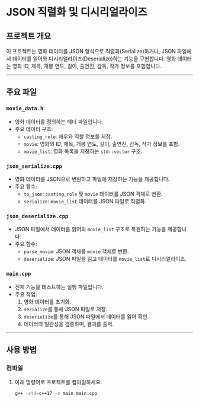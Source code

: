 # JSON 직렬화 및 디시리얼라이즈

## 프로젝트 개요
이 프로젝트는 영화 데이터를 JSON 형식으로 직렬화(Serialize)하거나, JSON 파일에서 데이터를 읽어와 디시리얼라이즈(Deserialize)하는 기능을 구현합니다. 영화 데이터는 영화 ID, 제목, 개봉 연도, 길이, 출연진, 감독, 작가 정보를 포함합니다.

---

## 주요 파일

### **`movie_data.h`**
- 영화 데이터를 정의하는 헤더 파일입니다.
- 주요 데이터 구조:
  - `casting_role`: 배우와 역할 정보를 저장.
  - `movie`: 영화의 ID, 제목, 개봉 연도, 길이, 출연진, 감독, 작가 정보를 포함.
  - `movie_list`: 영화 목록을 저장하는 `std::vector` 구조.

### **`json_serialize.cpp`**
- 영화 데이터를 JSON으로 변환하고 파일에 저장하는 기능을 제공합니다.
- 주요 함수:
  - `to_json`: `casting_role` 및 `movie` 데이터를 JSON 객체로 변환.
  - `serialize`: `movie_list` 데이터를 JSON 파일로 직렬화.

### **`json_deserialize.cpp`**
- JSON 파일에서 데이터를 읽어와 `movie_list` 구조로 복원하는 기능을 제공합니다.
- 주요 함수:
  - `parse_movie`: JSON 객체를 `movie` 객체로 변환.
  - `deserialize`: JSON 파일을 읽고 데이터를 `movie_list`로 디시리얼라이즈.

### **`main.cpp`**
- 전체 기능을 테스트하는 실행 파일입니다.
- 주요 작업:
  1. 영화 데이터를 초기화.
  2. `serialize`를 통해 JSON 파일로 저장.
  3. `deserialize`를 통해 JSON 파일에서 데이터를 읽어 확인.
  4. 데이터의 일관성을 검증하며, 결과를 출력.

---

## 사용 방법

### **컴파일**
1. 아래 명령어로 프로젝트를 컴파일하세요.
   ```bash
   g++ -std=c++17 -o main main.cpp